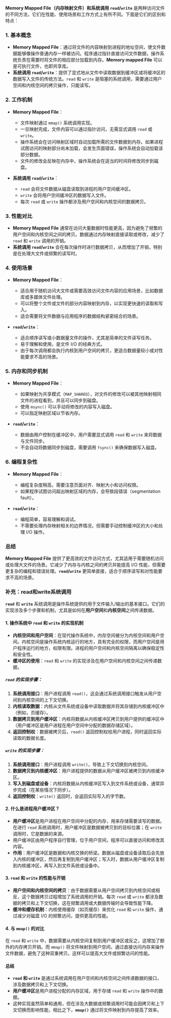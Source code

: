 **Memory Mapped File（内存映射文件）**和**系统调用 `read`/`write`** 是两种访问文件的不同方法，它们在性能、使用场景和工作方式上有所不同。下面是它们的区别和特点：

### 1. 基本概念
- **Memory Mapped File**：通过将文件的内容映射到进程的地址空间，使文件数据能够像操作普通内存一样被访问。程序通过指针直接访问文件数据，操作系统负责在需要时将文件的相应部分加载到内存。**Memory mapped File** 可以是可执行文件，也即共享库。
- **系统调用 `read`/`write`**：提供了显式地从文件中读取数据到缓冲区或将缓冲区的数据写入文件的传统方法。`read` 和 `write` 是阻塞的系统调用，需要通过用户空间和内核空间的拷贝操作，只能读写。

### 2. 工作机制
- **Memory Mapped File**：
  - 文件映射通过 `mmap()` 系统调用实现。
  - 一旦映射完成，文件内容可以通过指针访问，无需显式调用 `read` 或 `write`。
  - 操作系统会在访问映射区域时自动加载所需的文件数据到内存。如果进程试图访问的映射部分尚未加载，会发生页面错误，操作系统会自动加载该部分数据。
  - 文件的修改会反映在内存中，操作系统会在适当的时间将修改同步到磁盘。

- **系统调用 `read`/`write`**：
  - `read` 会将文件数据从磁盘读取到进程的用户空间缓冲区。
  - `write` 会将用户空间缓冲区的数据写入文件。
  - 每次 `read` 或 `write` 操作都涉及用户空间和内核空间的数据拷贝。

### 3. 性能对比
- **Memory Mapped File** 通常在访问大量数据时性能更高，因为避免了频繁的用户空间和内核空间之间的拷贝。数据通过内存映射直接读取或修改，减少了 `read` 和 `write` 调用的开销。
- **系统调用 `read`/`write`** 会在每次操作时进行数据拷贝，从而增加了开销，特别是在处理大文件或频繁的读写时。

### 4. 使用场景
- **Memory Mapped File**：
  - 适合用于随机访问大文件或需要高效访问文件内容的应用场景，比如数据库或多媒体文件处理。
  - 可以将整个文件或文件的部分内容映射到内存，以实现更快速的读取和写入。
  - 适合需要将文件数据与应用程序的数据结构紧密结合的场景。

- **`read`/`write`**：
  - 适合顺序读写或小数据量文件的操作，尤其是简单的文件读写任务。
  - 易于理解和使用，是文件 I/O 的经典方式。
  - 由于每次调用都会执行内核到用户空间的拷贝，更适合数据量较小或对性能要求不高的场景。

### 5. 内存和同步机制
- **Memory Mapped File**：
  - 如果映射为共享模式（`MAP_SHARED`），对文件的修改可以被其他映射相同文件的进程看到，并且可以同步到磁盘。
  - 使用 `msync()` 可以手动将修改的内容写入磁盘。
  - 可以指定映射区域以节省内存。

- **`read`/`write`**：
  - 数据由用户控制在缓冲区中，用户需要显式调用 `read` 和 `write` 来将数据与文件同步。
  - 不会自动将数据同步到磁盘，需要调用 `fsync()` 来确保数据写入磁盘。

### 6. 编程复杂性
- **Memory Mapped File**：
  - 编程复杂度稍高，需要注意页面对齐、映射大小和访问权限。
  - 如果程序试图访问超出映射区域的内存，会导致段错误（segmentation fault）。
  
- **`read`/`write`**：
  - 编程简单，容易理解和调试。
  - 不需要处理内存映射相关的边界情况，但需要手动控制缓冲区的大小和处理 I/O 操作。

### 总结
**Memory Mapped File** 提供了更高效的文件访问方式，尤其适用于需要随机访问或处理大文件的场景。它减少了内存与内核之间的拷贝并能提高 I/O 性能，但需要更复杂的编程和错误处理。**`read`/`write`** 更简单直接，适合于顺序读写和对性能要求不高的场景。



### 补充：read和write系统调用
**`read`** 和 **`write`** 系统调用是操作系统提供的用于文件输入/输出的基本接口。它们的实现涉及多个步骤和机制，尤其是如何在**用户空间**和**内核空间**之间传递数据。

#### 1. 操作系统中 `read` 和 `write` 的实现机制
- **内核空间和用户空间**：在现代操作系统中，内存空间被分为内核空间和用户空间。内核空间是操作系统内核运行的地方，具有完全的权限，而用户空间是用户程序运行的地方，权限有限。进程的用户空间和内核空间隔离以确保稳定性和安全性。
- **缓冲区的使用**：`read` 和 `write` 的实现涉及在用户空间和内核空间之间传递数据。

##### `read` 的实现步骤：
1. **系统调用接口**：用户进程调用 `read()`，这会通过系统调用接口触发从用户空间到内核空间的上下文切换。
2. **内核读取数据**：内核从文件系统或设备中读取数据并将其存储到内核缓冲区中（例如，页缓存）。
3. **数据拷贝到用户缓冲区**：内核将数据从内核缓冲区拷贝到用户提供的缓冲区中（用户缓冲区是用户进程在用户空间中分配的数据存储区域）。
4. **返回控制权**：数据被拷贝后，`read()` 返回控制权给用户进程，同时返回实际读取的数据长度。

##### `write` 的实现步骤：
1. **系统调用接口**：用户进程调用 `write()`，导致上下文切换到内核空间。
2. **数据拷贝到内核缓冲区**：用户进程提供的数据从用户缓冲区被拷贝到内核缓冲区。
3. **写入到磁盘或设备**：内核将数据从内核缓冲区写入到文件系统或设备，通常异步完成（在某些情况下同步）。
4. **返回控制权**：`write()` 返回时，会返回实际写入的字节数。

#### 2. 什么是进程用户缓冲区？
- **用户缓冲区**是用户进程在用户空间中分配的内存，用来存储需要读写的数据。在进行 `read` 系统调用时，用户缓冲区是数据被拷贝到的目标位置；在 `write` 调用时，它是数据的来源。
- 用户缓冲区由用户程序自行管理，位于用户空间，程序可以直接访问和修改其内容。
- **作用**：用户缓冲区是数据和内核交换的桥梁。数据从磁盘或设备读取后会先放入内核的缓冲区，然后再复制到用户缓冲区；写入时，数据从用户缓冲区复制到内核缓冲区，再写入到文件系统或设备中。

#### 3. `read` 和 `write` 的性能与开销
- **用户空间和内核空间的拷贝**：由于数据需要从用户空间拷贝到内核空间或相反，这个数据拷贝过程增加了系统调用的开销。每次 `read` 或 `write` 都涉及数据的拷贝和上下文切换，这在频繁调用或大数据传输时会导致性能下降。
- **缓冲和缓存机制**：内核使用缓存（如页缓存）来优化 `read` 和 `write` 操作，通过减少对磁盘 I/O 的频繁访问，提供更高的性能。

#### 4. 与 `mmap()` 的对比
在 `read` 和 `write` 中，数据需要从内核空间复制到用户缓冲区或反之，这增加了额外的内存拷贝开销。而 `mmap()` 将文件映射到用户空间，通过直接访问内存来操作文件数据，避免了这种双重拷贝。这样可以提高大文件或频繁访问的性能。

#### 总结
- **`read` 和 `write`** 是通过系统调用在用户空间和内核空间之间传递数据的接口，涉及数据拷贝和上下文切换。
- **用户缓冲区**是用户进程分配的内存区域，用于存储 `read` 和 `write` 操作中的数据。
- 这种实现虽然简单和通用，但在涉及大数据或频繁调用时可能会因拷贝和上下文切换而影响性能，相比之下，**`mmap()`** 通过将文件映射到内存提高了效率。